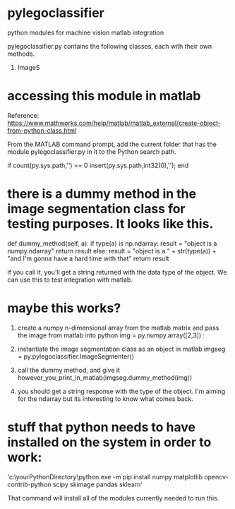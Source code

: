 # pylegoclassifier
python modules for machine vision matlab integration

pylegoclassifier.py contains the following classes, each with their own methods. 
1. ImageS

# accessing this module in matlab
Reference: https://www.mathworks.com/help/matlab/matlab_external/create-object-from-python-class.html

From the MATLAB command prompt, add the current folder that has the module pylegoclassifier.py in it to the Python search path.

if count(py.sys.path,'') == 0
    insert(py.sys.path,int32(0),'');
end



# there is a dummy method in the image segmentation class for testing purposes. It looks like this.
def dummy_method(self, a):
        if type(a) is np.ndarray:
            result = "object is a numpy.ndarray"
            return result
        else:
            result = "object is a " + str(type(a)) + "and I'm gonna have a hard time with that"
            return result
            
if you call it, you'll get a string returned with the data type of the object. We can use this to test integration with matlab.

# maybe this works?

1. create a numpy n-dimensional array from the matlab matrix and pass the image from matlab into python
img = py.numpy.array([2,3]) :

2. instantiate the image segmentation class as an object in matlab
imgseg = py.pylegoclassifier.ImageSegmenter()

3. call the dummy method, and give it 
however_you_print_in_matlab(imgseg.dummy_method(img))

4. you should get a string response with the type of the object. I'm aiming for the ndarray but its interesting to know what comes back.


# stuff that python needs to have installed on the system in order to work:
'c:\yourPythonDirectory\python.exe -m pip install numpy matplotlib opencv-contrib-python scipy skimage pandas sklearn'

That command will install all of the modules currently needed to run this.

